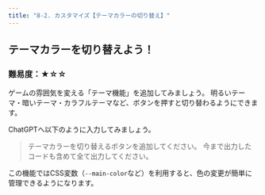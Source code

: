 ```yaml
---
title: "8-2. カスタマイズ【テーマカラーの切り替え】"
---
```


## テーマカラーを切り替えよう！

### 難易度：★☆☆

ゲームの雰囲気を変える「テーマ機能」を追加してみましょう。
明るいテーマ・暗いテーマ・カラフルテーマなど、ボタンを押すと切り替わるようにできます。

ChatGPTへ以下のように入力してみましょう。

> テーマカラーを切り替えるボタンを追加してください。
> 今まで出力したコードも含めて全て出力してください。

<!-- 画像挿入例: テーマ変更ボタンと背景色が変化した様子 -->

この機能ではCSS変数（`--main-color`など）を利用すると、色の変更が簡単に管理できるようになります。
